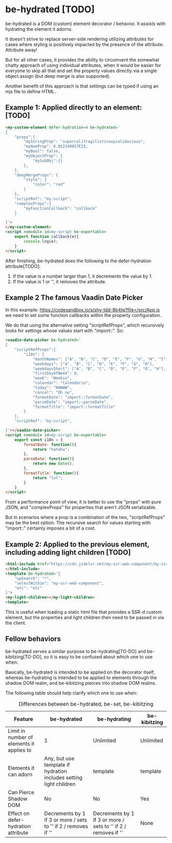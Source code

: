 # be-hydrated [TODO]

be-hydrated is a DOM (custom) element decorator / behavior.   It assists with hydrating the element it adorns.  

It doesn't strive to replace server-side rendering utilizing attributes for cases where styling is positively impacted by the presence of the attribute.  Attribute away!

But for all other cases, it provides the ability to circumvent the somewhat chatty approach of using individual attributes, when it would be easier for everyone to skip all that and set the property values directly via a single object.assign (but deep merge is also supported).

Another benefit of this approach is that settings can be typed if using an mjs file to define HTML.

## Example 1:  Applied directly to an element: [TODO]

```html
<my-custom-element defer-hydration=4 be-hydrated='
{
    "props":{    
        "myStringProp": "supercalifragilisticexpialidocious",
        "myNumProp": 6.022140857E23,
        "myBool": false,
        "myObjectProp": {
            "mySubObj":{}
        },
    },
    "deepMergeProps": {
        "style": {
            "color": "red"
        }
    },
    "scriptRef": "my-script",
    "complexProps":{
        "myFunctionCallback": "callback"
    }

}'>
</my-custom-element>
<script nomodule id=my-script be-exportable>
    export function callback(e){
        console.log(e);
    }
</script>
```

After finishing, be-hydrated does the following to the defer-hydration attribute[TODO]:

1.  If the value is a number larger than 1, it decrements the value by 1.
2.  If the value is 1 or '', it removes the attribute.

## Example 2 The famous Vaadin Date Picker

In this example:  https://codesandbox.io/s/shy-tdd-8b4tq?file=/src/App.js we need to set some function callbacks within the property configuration.

We do that using the alternative setting "scriptRefProps", which recursively looks for settings whose values start with "import::".  So:

```html
<vaadin-date-picker be-hydrated='
{
    "scriptRefProps":{    
        "i18n": {
            "monthNames": ["A", "B", "C", "D", "E", "F", "G", "H", "I", "J", "K", "L"],
            "weekdays": ["A", "B", "C", "D", "E", "F", "G", "H"],
            "weekdaysShort": ["A", "B", "C", "D", "E", "F", "G", "H"],
            "firstDayOfWeek": 0,
            "week": "Weekio",
            "calendar": "Calendario",
            "today": "NOWWW",
            "cancel": "Oh no",
            "formatDate": "import::formatDate",
            "parseDate": "import::parseDate",
            "formatTitle": "import::formatTitle"
        }
    },
    "scriptRef": "my-script",

}'></vaadin-date-picker>
<script nomodule id=my-script be-exportable>
    export const i18n = {
        formatDate: function(){
            return "hahaha";
        },
        parseDate: function(){
            return new Date();
        },
        formatTitle: function(){
            return "lol";
        }
    }
</script>
```

From a performance point of view, it is better to use the "props" with pure JSON, and "complexProps" for properties that aren't JSON serializable.

But in scenarios where a prop is a combination of the two, "scriptRefProps" may be the best option.  The recursive search for values starting with "import::" certainly imposes a bit of a cost.

## Example 2:  Applied to the previous element, including adding light children [TODO]

```html
<html-include href="https://cdn.jsdelvr.net/my-ssr-web-component/my-ssr-web-component.html">
</html-include>
<template be-hydrated='{
    "upSearch": "*",
    "selectWithin": "my-ssr-web-component",
    "etc": "etc"
}'>
<my-light-children></my-light-children>
<template>
```

This is useful when loading a static html file that provides a SSR-d custom element, but the properties and light children then need to be passed in via the client.

## Fellow behaviors

be-hydrated serves a similar purpose to be-hydrating[TO-DO] and be-kibitzing[TO-DO], so it is easy to be confused about which one to use when. 

Basically, be-hydrated is intended to be applied on the decorator itself, whereas be-hydrating is intended to be applied to elements through the shadow DOM realm, and be-kibitzing pierces into shadow DOM realms.

The following table should help clarify which one to use when:

<table>
   <caption>Differences between be-hydrated, be-set, be-kibitzing</caption>
   <thead>
    <th>Feature</th>
    <th>be-hydrated</th>
    <th>be-hydrating</th>
    <th>be-kibitzing</th>
   </thead>
   <tr>
    <td>Limit in number of elements it applies to</td>
    <td>1</td>
    <td>Unlimited</td>
    <td>Unlimited</td>
   <tr>
    <td>Elements it can adorn</td>
    <td>Any, but use template if hydration includes setting light children</td>
    <td>template</td>
    <td>template</td>
   </tr>
   <tr>
    <td>Can Pierce Shadow DOM</td>
    <td>No</td>
    <td>No</td>
    <td>Yes</td>
   </tr>
   <tr>
    <td>Effect on defer-hydration attribute</td>
    <td>Decrements by 1 if 3 or more / sets to '' if 2 / removes if ''</td>
    <td>Decrements by 1 if 3 or more / sets to '' if 2 / removes if ''</td>
    <td>None</td>
</table>


